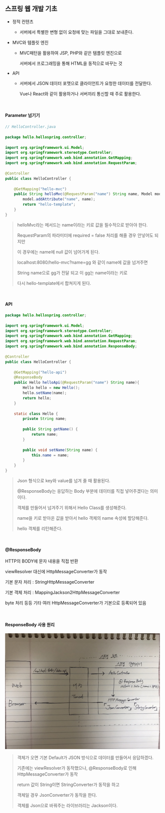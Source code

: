 ## 스프링 웹 개발 기초

- 정적 컨텐츠

  - 서버에서 특별한 변형 없이 요청에 맞는 파일을 그대로 보내준다.

- MVC와 템플릿 엔진

  - MVC패턴을 활용하여 JSP, PHP와 같은 템플릿 엔진으로 

    서버에서 프로그래밍을 통해 HTML을 동적으로 바꾸는 것

- API

  - 서버에서 JSON 데이터 포맷으로 클라이언트가 요청한 데이터를 전달한다.

    Vue나 React와 같이 활용하거나 서버끼리 통신할 때 주로 활용한다.

<br>

#### Parameter 넘기기

```java
// HelloController.java

package hello.hellospring.controller;

import org.springframework.ui.Model;
import org.springframework.stereotype.Controller;
import org.springframework.web.bind.annotation.GetMapping;
import org.springframework.web.bind.annotation.RequestParam;

@Controller
public class HelloController {

    @GetMapping("hello-mvc")
    public String helloMvc(@RequestParam("name") String name, Model model) {
        model.addAttribute("name", name);
        return "hello-template";
    }
}
```

>helloMvc라는 메서드는 name이라는 키로 값을 필수적으로 받아야 한다.
>
>RequestParam의 파라미터에 required = false 처리를 해줄 경우 안넣어도 되지만
>
>이 경우에는 name에 null 값이 넘어가게 된다. 
>
>localhost:8080/hello-mvc?name=gg 와 같이 name에 값을 넘겨주면
>
>String name으로 gg가 전달 되고 이 gg는 name이라는 키로 
>
>다시 hello-template에서 합쳐지게 된다.

<br>

#### API

```java
package hello.hellospring.controller;

import org.springframework.ui.Model;
import org.springframework.stereotype.Controller;
import org.springframework.web.bind.annotation.GetMapping;
import org.springframework.web.bind.annotation.RequestParam;
import org.springframework.web.bind.annotation.ResponseBody;

@Controller
public class HelloController {

    @GetMapping("hello-api")
    @ResponseBody
    public Hello helloApi(@RequestParam("name") String name){
        Hello hello = new Hello();
        hello.setName(name);
        return hello;
    }

    static class Hello {
        private String name;

        public String getName() {
            return name;
        }

        public void setName(String name) {
            this.name = name;
        }
    }
}
```

>Json 형식으로 key와 value를 넘겨 줄 때 활용된다.
>
>@ResponseBody는 응답하는 Body 부분에 데이터를 직접 넣어주겠다는 의미이다.
>
>객체를 만들어서 넘겨주기 위해서 Hello Class를 생성해준다.
>
>name을 키로 받아온 값을 받아서 hello 객체의 name 속성에 할당해준다.
>
>hello 객체를 리턴해준다.

<br>

#### @ResponseBody

HTTP의 BODY에 문자 내용을 직접 반환

viewResolver 대신에 HttpMessageConverter가 동작

기본 문자 처리 : StringHttpMessageConverter

기본 객체 처리 : MappingJackson2HttpMessageConverter

byte 처리 등등 기타 여러 HttpMessageConverter가 기본으로 등록되어 있음

<br>

#### ResponseBody 사용 원리

![KakaoTalk_20210704_002335185](img/webBasic.assets/KakaoTalk_20210704_002335185.jpg)

>객체가 오면 기본 Default가 JSON 방식으로 데이터를 만들어서 응답하겠다.
>
>기존에는 viewResolver가 동작했으나, @ResponseBody로 인해 HttpMessageConverter가 동작
>
>return 값이 String이면 StringConverter가 동작을 하고
>
>객체일 경우 JsonConverter가 동작을 한다.
>
>객체를 Json으로 바꿔주는 라이브러리는 Jackson이다.



